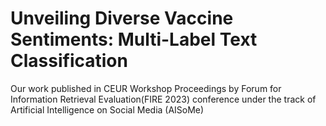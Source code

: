 # Unveiling Diverse Vaccine Sentiments: Multi-Label Text Classification
Our work published in CEUR Workshop Proceedings by Forum for Information Retrieval Evaluation(FIRE 2023) conference under the track of Artificial Intelligence on Social Media (AISoMe)
